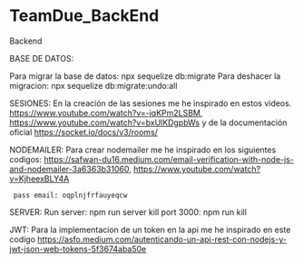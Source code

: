 # TeamDue_BackEnd
Backend

BASE DE DATOS:

Para migrar la base de datos: npx sequelize db:migrate
Para deshacer la migracion: npx sequelize db:migrate:undo:all

SESIONES:
    En la creación de las sesiones me he inspirado en estos videos.
    https://www.youtube.com/watch?v=-jqKPm2LSBM, https://www.youtube.com/watch?v=bxUlKDgpbWs
    y de la documentación oficial https://socket.io/docs/v3/rooms/

NODEMAILER:
    Para crear nodemailer me he inspirado en los siguientes codigos: 
    https://safwan-du16.medium.com/email-verification-with-node-js-and-nodemailer-3a6363b31060,
    https://www.youtube.com/watch?v=KjheexBLY4A

     pass email: oqplnjfrfauyeqcw

SERVER:
    Run server: npm run server
    kill port 3000: npm run kill
    
JWT:
    Para la implementacion de un token en la api me he inspirado en este codigo
    https://asfo.medium.com/autenticando-un-api-rest-con-nodejs-y-jwt-json-web-tokens-5f3674aba50e